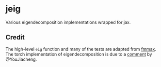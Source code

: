 # jeig
Various eigendecomposition implementations wrapped for jax.

## Credit
The high-level `eig` function and many of the tests are adapted from [fmmax](https://github.com/facebookresearch/fmmax/tree/main/src/fmmax). The torch implementation of eigendecomposition is due to a [comment](https://github.com/google/jax/issues/10180#issuecomment-1092098074) by @YouJiacheng.
